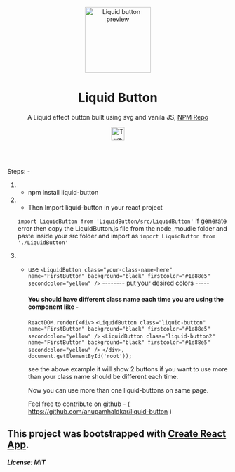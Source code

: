 <p align="center"><a href="https://github.com/anupamhaldkar/liquid-button"><img src="https://user-images.githubusercontent.com/48323127/93660421-56ece880-fa6c-11ea-82f2-49d39d288c1f.gif" alt="Liquid button preview" height="150"/></a></p>
<h1 align="center">Liquid Button</h1>
<p align="center">A Liquid effect button built using svg and vanila JS, <a href="https://www.npmjs.com/package/liquid-button">NPM Repo</a></p>

<p align="center">
    <a href="https://twitter.com/intent/tweet?text=A Liquid effect button built uisng svg and vanila JS.&url=https://github.com/anupamhaldkar/liquid-button&hashtags=javascript,opensource,js,webdev,developers,npm,svg,vanillaJS"><img src="https://randojs.com/images/tweetShield.svg" alt="Tweet" height="30"/></a>
</p><br/><br/>

Steps: -
1. - npm install liquid-button
2. - Then Import liquid-button in your react project

    `import LiquidButton from 'LiquidButton/src/LiquidButton'` if generate error then copy the LiquidButton.js file from the node_moudle folder and paste inside your src folder and import as `import LiquidButton from './LiquidButton' `

3. - use ` <LiquidButton class="your-class-name-here" name="FirstButton" background="black" firstcolor="#1e88e5" secondcolor="yellow" /> `
     -------- put your desired colors -----

     #### You should have different class name each time you are using the component like -
     `ReactDOM.render(<div>`
     `<LiquidButton class="liquid-button" name="FirstButton" background="black" firstcolor="#1e88e5" secondcolor="yellow" />`
     `<LiquidButton class="liquid-button2" name="FirstButton" background="black" firstcolor="#1e88e5" secondcolor="yellow" />`
     `</div>, document.getElementById('root'));`

     see the above example it will show 2 buttons if you want to use more than your class name should be different each time.

     Now you can use more than one liquid-buttons on same page.

     Feel free to contribute on github - ( https://github.com/anupamhaldkar/liquid-button )

## This project was bootstrapped with [Create React App](https://github.com/facebook/create-react-app).

##### License: MIT
